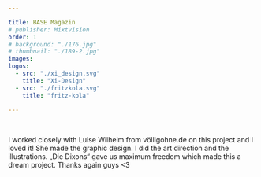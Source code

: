 ```yaml
---

title: BASE Magazin
# publisher: Mixtvision
order: 1
# background: "./176.jpg"
# thumbnail: "./189-2.jpg"
images: 
logos: 
  - src: "./xi_design.svg"
    title: "Xi-Design"
  - src: "./fritzkola.svg"
    title: "fritz-kola"

---
```


<br>

I worked closely with Luise Wilhelm from völligohne.de on this project and I loved it!
She made the graphic design. I did the art direction and the illustrations.
„Die Dixons“ gave us maximum freedom which made this a dream project. Thanks again guys <3
